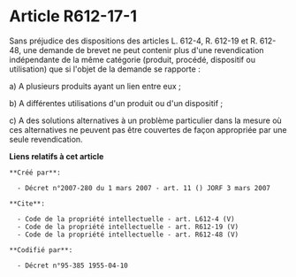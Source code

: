 # Article R612-17-1

Sans préjudice des dispositions des articles L. 612-4, R. 612-19 et R. 612-48, une demande de brevet ne peut contenir plus
d'une revendication indépendante de la même catégorie (produit, procédé, dispositif ou utilisation) que si l'objet de la
demande se rapporte : 

a) A plusieurs produits ayant un lien entre eux ; 

b) A différentes utilisations d'un produit ou d'un dispositif ; 

c) A des solutions alternatives à un problème particulier dans la mesure où ces alternatives ne peuvent pas être couvertes de
façon appropriée par une seule revendication.

**Liens relatifs à cet article**

	**Créé par**:

	  - Décret n°2007-280 du 1 mars 2007 - art. 11 () JORF 3 mars 2007

	**Cite**:

	  - Code de la propriété intellectuelle - art. L612-4 (V)
	  - Code de la propriété intellectuelle - art. R612-19 (V)
	  - Code de la propriété intellectuelle - art. R612-48 (V)

	**Codifié par**:

	  - Décret n°95-385 1955-04-10
